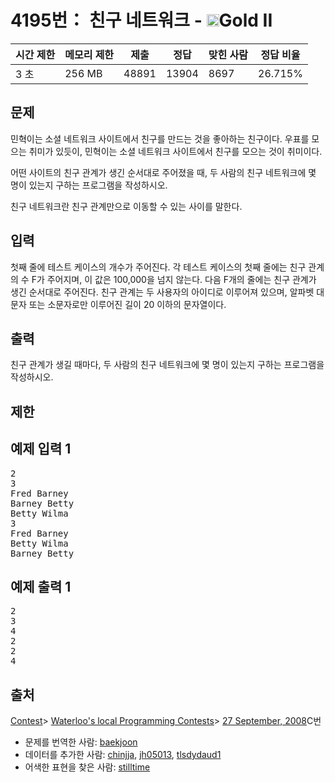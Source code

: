 # 4195번： 친구 네트워크 - <img src="https://static.solved.ac/tier_small/14.svg" style="height:20px" />Gold II


| 시간 제한 | 메모리 제한 | 제출 | 정답 | 맞힌 사람 | 정답 비율 |
| --- | --- | --- | --- | --- | --- |
| 3 초 | 256 MB | 48891 | 13904 | 8697 | 26.715% |


## 문제


민혁이는 소셜 네트워크 사이트에서 친구를 만드는 것을 좋아하는 친구이다. 우표를 모으는 취미가 있듯이, 민혁이는 소셜 네트워크 사이트에서 친구를 모으는 것이 취미이다.

어떤 사이트의 친구 관계가 생긴 순서대로 주어졌을 때, 두 사람의 친구 네트워크에 몇 명이 있는지 구하는 프로그램을 작성하시오.

친구 네트워크란 친구 관계만으로 이동할 수 있는 사이를 말한다.




## 입력


첫째 줄에 테스트 케이스의 개수가 주어진다. 각 테스트 케이스의 첫째 줄에는 친구 관계의 수 F가 주어지며, 이 값은 100,000을 넘지 않는다. 다음 F개의 줄에는 친구 관계가 생긴 순서대로 주어진다. 친구 관계는 두 사용자의 아이디로 이루어져 있으며, 알파벳 대문자 또는 소문자로만 이루어진 길이 20 이하의 문자열이다.




## 출력


친구 관계가 생길 때마다, 두 사람의 친구 네트워크에 몇 명이 있는지 구하는 프로그램을 작성하시오.




## 제한




## 예제 입력 1


<pre>2
3
Fred Barney
Barney Betty
Betty Wilma
3
Fred Barney
Betty Wilma
Barney Betty
</pre>


## 예제 출력 1


<pre>2
3
4
2
2
4
</pre>






## 출처




[Contest](/category/45)> [Waterloo's local Programming Contests](/category/98)> [27 September, 2008](/category/detail/483)C번
- 문제를 번역한 사람: [baekjoon](/user/baekjoon)
- 데이터를 추가한 사람: [chinjja](/user/chinjja), [jh05013](/user/jh05013), [tlsdydaud1](/user/tlsdydaud1)
- 어색한 표현을 찾은 사람: [stilltime](/user/stilltime)




